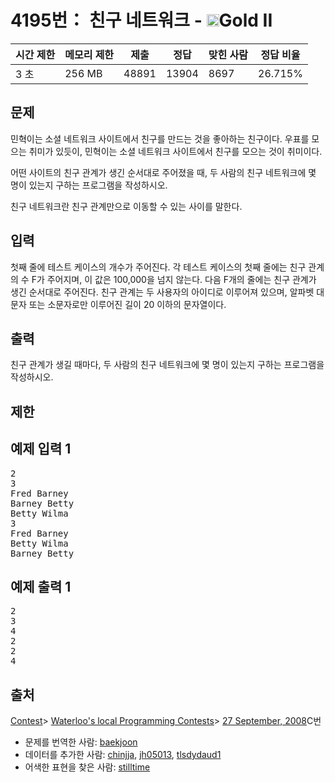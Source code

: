 # 4195번： 친구 네트워크 - <img src="https://static.solved.ac/tier_small/14.svg" style="height:20px" />Gold II


| 시간 제한 | 메모리 제한 | 제출 | 정답 | 맞힌 사람 | 정답 비율 |
| --- | --- | --- | --- | --- | --- |
| 3 초 | 256 MB | 48891 | 13904 | 8697 | 26.715% |


## 문제


민혁이는 소셜 네트워크 사이트에서 친구를 만드는 것을 좋아하는 친구이다. 우표를 모으는 취미가 있듯이, 민혁이는 소셜 네트워크 사이트에서 친구를 모으는 것이 취미이다.

어떤 사이트의 친구 관계가 생긴 순서대로 주어졌을 때, 두 사람의 친구 네트워크에 몇 명이 있는지 구하는 프로그램을 작성하시오.

친구 네트워크란 친구 관계만으로 이동할 수 있는 사이를 말한다.




## 입력


첫째 줄에 테스트 케이스의 개수가 주어진다. 각 테스트 케이스의 첫째 줄에는 친구 관계의 수 F가 주어지며, 이 값은 100,000을 넘지 않는다. 다음 F개의 줄에는 친구 관계가 생긴 순서대로 주어진다. 친구 관계는 두 사용자의 아이디로 이루어져 있으며, 알파벳 대문자 또는 소문자로만 이루어진 길이 20 이하의 문자열이다.




## 출력


친구 관계가 생길 때마다, 두 사람의 친구 네트워크에 몇 명이 있는지 구하는 프로그램을 작성하시오.




## 제한




## 예제 입력 1


<pre>2
3
Fred Barney
Barney Betty
Betty Wilma
3
Fred Barney
Betty Wilma
Barney Betty
</pre>


## 예제 출력 1


<pre>2
3
4
2
2
4
</pre>






## 출처




[Contest](/category/45)> [Waterloo's local Programming Contests](/category/98)> [27 September, 2008](/category/detail/483)C번
- 문제를 번역한 사람: [baekjoon](/user/baekjoon)
- 데이터를 추가한 사람: [chinjja](/user/chinjja), [jh05013](/user/jh05013), [tlsdydaud1](/user/tlsdydaud1)
- 어색한 표현을 찾은 사람: [stilltime](/user/stilltime)




